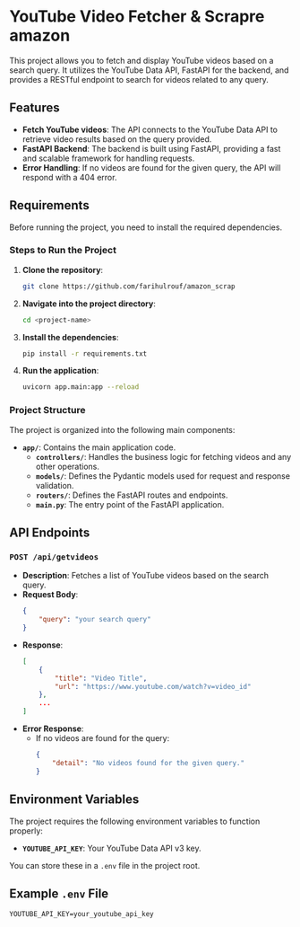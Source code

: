 # YouTube Video Fetcher & Scrapre amazon

This project allows you to fetch and display YouTube videos based on a search query. It utilizes the YouTube Data API, FastAPI for the backend, and provides a RESTful endpoint to search for videos related to any query.

## Features

- **Fetch YouTube videos**: The API connects to the YouTube Data API to retrieve video results based on the query provided.
- **FastAPI Backend**: The backend is built using FastAPI, providing a fast and scalable framework for handling requests.
- **Error Handling**: If no videos are found for the given query, the API will respond with a 404 error.

## Requirements

Before running the project, you need to install the required dependencies.

### Steps to Run the Project

1. **Clone the repository**:
    ```bash
    git clone https://github.com/farihulrouf/amazon_scrap
    ```

2. **Navigate into the project directory**:
    ```bash
    cd <project-name>
    ```

3. **Install the dependencies**:
    ```bash
    pip install -r requirements.txt
    ```

4. **Run the application**:
    ```bash
    uvicorn app.main:app --reload
    ```

### Project Structure

The project is organized into the following main components:

- **`app/`**: Contains the main application code.
  - **`controllers/`**: Handles the business logic for fetching videos and any other operations.
  - **`models/`**: Defines the Pydantic models used for request and response validation.
  - **`routers/`**: Defines the FastAPI routes and endpoints.
  - **`main.py`**: The entry point of the FastAPI application.

## API Endpoints

### `POST /api/getvideos`
- **Description**: Fetches a list of YouTube videos based on the search query.
- **Request Body**:
    ```json
    {
        "query": "your search query"
    }
    ```
- **Response**:
    ```json
    [
        {
            "title": "Video Title",
            "url": "https://www.youtube.com/watch?v=video_id"
        },
        ...
    ]
    ```
- **Error Response**:
    - If no videos are found for the query:
      ```json
      {
          "detail": "No videos found for the given query."
      }
      ```

## Environment Variables

The project requires the following environment variables to function properly:

- **`YOUTUBE_API_KEY`**: Your YouTube Data API v3 key.

You can store these in a `.env` file in the project root.

## Example `.env` File

```env
YOUTUBE_API_KEY=your_youtube_api_key
